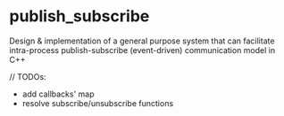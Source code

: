 # publish_subscribe

Design & implementation of a general purpose system that can facilitate intra-process publish-subscribe (event-driven) communication model in C++


// TODOs:
- add callbacks' map
- resolve subscribe/unsubscribe functions
